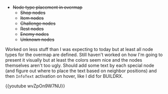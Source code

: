 <!--
title: 20201216
-->

* ~~Node type placement in overmap~~
  * ~~Shop nodes~~
  * ~~Item nodes~~
  * ~~Challenge nodes~~
  * ~~Rest nodes~~
  * ~~Enemy nodes~~
  * ~~Unknown nodes~~

Worked on less stuff than I was expecting to today but at least all node types for the overmap are defined. 
Still haven't worked on how I'm going to present it visually but at least the colors seem nice and the nodes themselves aren't too ugly. 
Should add some text by each special node (and figure out where to place the text based on neighbor positions) and then `InfoText` activation on hover, like I did for BUILDRX. 

{{youtube wvZpOn9W7NU}}
